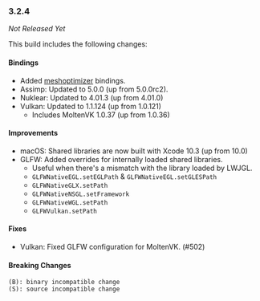 ### 3.2.4

_Not Released Yet_

This build includes the following changes:

#### Bindings

- Added [meshoptimizer](https://github.com/zeux/meshoptimizer) bindings.
- Assimp: Updated to 5.0.0 (up from 5.0.0rc2).
- Nuklear: Updated to 4.01.3 (up from 4.01.0)
- Vulkan: Updated to 1.1.124 (up from 1.0.121)
    * Includes MoltenVK 1.0.37 (up from 1.0.36)

#### Improvements

- macOS: Shared libraries are now built with Xcode 10.3 (up from 10.0)
- GLFW: Added overrides for internally loaded shared libraries.
    * Useful when there's a mismatch with the library loaded by LWJGL.
    * `GLFWNativeEGL.setEGLPath` & `GLFWNativeEGL.setGLESPath`
    * `GLFWNativeGLX.setPath`
    * `GLFWNativeNSGL.setFramework`
    * `GLFWNativeWGL.setPath`
    * `GLFWVulkan.setPath`

#### Fixes

- Vulkan: Fixed GLFW configuration for MoltenVK. (#502)
    
#### Breaking Changes

```
(B): binary incompatible change
(S): source incompatible change
```
